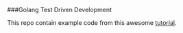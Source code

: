 ###Golang Test Driven Development

This repo contain example code from this awesome [tutorial](https://quii.gitbook.io/learn-go-with-tests/).
